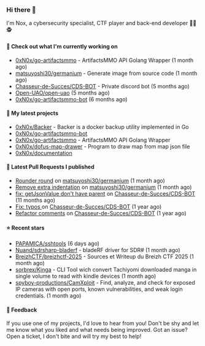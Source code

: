 ### Hi there 👋

I'm Nox, a cybersecurity specialist, CTF player and back-end developer 👨‍💻 🕵️

#### 👷 Check out what I'm currently working on

- [0xN0x/go-artifactsmmo](https://github.com/0xN0x/go-artifactsmmo) - ArtifactsMMO API Golang Wrapper (1 month ago)
- [matsuyoshi30/germanium](https://github.com/matsuyoshi30/germanium) - Generate image from source code (1 month ago)
- [Chasseur-de-Succes/CDS-BOT](https://github.com/Chasseur-de-Succes/CDS-BOT) - Private discord bot (5 months ago)
- [Open-UAO/open-uao](https://github.com/Open-UAO/open-uao) (5 months ago)
- [0xN0x/go-artifactsmmo-bot](https://github.com/0xN0x/go-artifactsmmo-bot) (6 months ago)

#### 🌱 My latest projects

- [0xN0x/Backer](https://github.com/0xN0x/Backer) - Backer is a docker backup utility implemented in Go
- [0xN0x/go-artifactsmmo-bot](https://github.com/0xN0x/go-artifactsmmo-bot)
- [0xN0x/go-artifactsmmo](https://github.com/0xN0x/go-artifactsmmo) - ArtifactsMMO API Golang Wrapper
- [0xN0x/dofus-map-drawer](https://github.com/0xN0x/dofus-map-drawer) - Program to draw map from map json file
- [0xN0x/documentation](https://github.com/0xN0x/documentation)

#### 🔨 Latest Pull Requests I published

- [Rounder round](https://github.com/matsuyoshi30/germanium/pull/42) on [matsuyoshi30/germanium](https://github.com/matsuyoshi30/germanium) (1 month ago)
- [Remove extra indentation](https://github.com/matsuyoshi30/germanium/pull/41) on [matsuyoshi30/germanium](https://github.com/matsuyoshi30/germanium) (1 month ago)
- [fix: getJsonValue don&#39;t have parent](https://github.com/Chasseur-de-Succes/CDS-BOT/pull/160) on [Chasseur-de-Succes/CDS-BOT](https://github.com/Chasseur-de-Succes/CDS-BOT) (11 months ago)
- [Fix: typos ](https://github.com/Chasseur-de-Succes/CDS-BOT/pull/158) on [Chasseur-de-Succes/CDS-BOT](https://github.com/Chasseur-de-Succes/CDS-BOT) (1 year ago)
- [Refactor comments](https://github.com/Chasseur-de-Succes/CDS-BOT/pull/155) on [Chasseur-de-Succes/CDS-BOT](https://github.com/Chasseur-de-Succes/CDS-BOT) (1 year ago)

#### ⭐ Recent stars

- [PAPAMICA/sshtools](https://github.com/PAPAMICA/sshtools) (6 days ago)
- [Nuand/sdrsharp-bladerf](https://github.com/Nuand/sdrsharp-bladerf) - bladeRF driver for SDR# (1 month ago)
- [BreizhCTF/breizhctf-2025](https://github.com/BreizhCTF/breizhctf-2025) - Sources et Writeup du Breizh CTF 2025 (1 month ago)
- [sorbrex/Kinga](https://github.com/sorbrex/Kinga) - CLI Tool wich convert Tachiyomi downloaded manga in single volume to read with kindle devices (1 month ago)
- [spyboy-productions/CamXploit](https://github.com/spyboy-productions/CamXploit) - Find, analyze, and check for exposed IP cameras with open ports, known vulnerabilities, and weak login credentials. (1 month ago)

#### 💬 Feedback

If you use one of my projects, I'd love to hear from you! Don't be shy and let me know what you liked
and what needs being improved. Got an issue? Open a ticket, I don't bite and will try my best to help!
